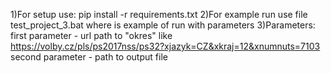 1)For setup use:
pip install -r requirements.txt
2)For example run use file test_project_3.bat where is example of run with parameters
3)Parameters:
first parameter - url path to "okres" like https://volby.cz/pls/ps2017nss/ps32?xjazyk=CZ&xkraj=12&xnumnuts=7103
second parameter - path to output file
